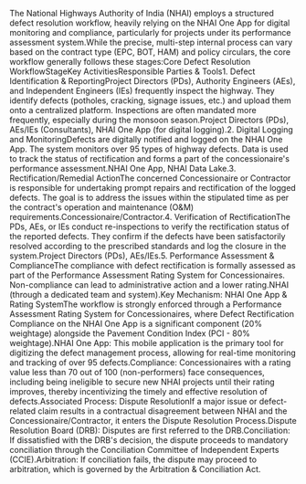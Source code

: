 The National Highways Authority of India (NHAI) employs a structured defect resolution workflow, heavily relying on the NHAI One App for digital monitoring and compliance, particularly for projects under its performance assessment system.While the precise, multi-step internal process can vary based on the contract type (EPC, BOT, HAM) and policy circulars, the core workflow generally follows these stages:Core Defect Resolution WorkflowStageKey ActivitiesResponsible Parties & Tools1. Defect Identification & ReportingProject Directors (PDs), Authority Engineers (AEs), and Independent Engineers (IEs) frequently inspect the highway. They identify defects (potholes, cracking, signage issues, etc.) and upload them onto a centralized platform. Inspections are often mandated more frequently, especially during the monsoon season.Project Directors (PDs), AEs/IEs (Consultants), NHAI One App (for digital logging).2. Digital Logging and MonitoringDefects are digitally notified and logged on the NHAI One App. The system monitors over 95 types of highway defects. Data is used to track the status of rectification and forms a part of the concessionaire's performance assessment.NHAI One App, NHAI Data Lake.3. Rectification/Remedial ActionThe concerned Concessionaire or Contractor is responsible for undertaking prompt repairs and rectification of the logged defects. The goal is to address the issues within the stipulated time as per the contract's operation and maintenance (O&M) requirements.Concessionaire/Contractor.4. Verification of RectificationThe PDs, AEs, or IEs conduct re-inspections to verify the rectification status of the reported defects. They confirm if the defects have been satisfactorily resolved according to the prescribed standards and log the closure in the system.Project Directors (PDs), AEs/IEs.5. Performance Assessment & ComplianceThe compliance with defect rectification is formally assessed as part of the Performance Assessment Rating System for Concessionaires. Non-compliance can lead to administrative action and a lower rating.NHAI (through a dedicated team and system).Key Mechanism: NHAI One App & Rating SystemThe workflow is strongly enforced through a Performance Assessment Rating System for Concessionaires, where Defect Rectification Compliance on the NHAI One App is a significant component (20% weightage) alongside the Pavement Condition Index (PCI - 80% weightage).NHAI One App: This mobile application is the primary tool for digitizing the defect management process, allowing for real-time monitoring and tracking of over 95 defects.Compliance: Concessionaires with a rating value less than 70 out of 100 (non-performers) face consequences, including being ineligible to secure new NHAI projects until their rating improves, thereby incentivizing the timely and effective resolution of defects.Associated Process: Dispute ResolutionIf a major issue or defect-related claim results in a contractual disagreement between NHAI and the Concessionaire/Contractor, it enters the Dispute Resolution Process.Dispute Resolution Board (DRB): Disputes are first referred to the DRB.Conciliation: If dissatisfied with the DRB's decision, the dispute proceeds to mandatory conciliation through the Conciliation Committee of Independent Experts (CCIE).Arbitration: If conciliation fails, the dispute may proceed to arbitration, which is governed by the Arbitration & Conciliation Act.
